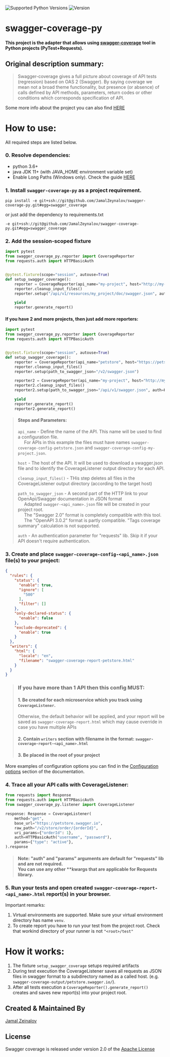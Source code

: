 ![Supported Python Versions](https://img.shields.io/badge/python-3.6-blue)
![Version](https://img.shields.io/badge/Version-2.0.1-blue)
# swagger-coverage-py

#### This project is the adapter that allows using [swagger-coverage](https://github.com/viclovsky/swagger-coverage) tool in Python projects (PyTest+Requests).

## Original description summary:

> Swagger-coverage gives a full picture about coverage of API tests (regression) based on OAS 2 (Swagger). By saying coverage we mean not a broad theme functionality, but presence (or absence) of calls defined by API methods, parameters, return codes or other conditions which corresponds specification of API.

Some more info about the project you can also
find [HERE](https://viclovsky.github.io/%D0%B0%D0%B2%D1%82%D0%BE%D1%82%D0%B5%D1%81%D1%82%D1%8B%20%D0%BD%D0%B0%20api/2020/01/16/swagger-coverage)

# How to use:
All required steps are listed below.

### 0. Resolve dependencies:
* python 3.6+
* java JDK 11+ (with JAVA_HOME environment variable set)
* Enable Long Paths (Windows only). Check the guide [HERE](https://docs.microsoft.com/en-us/windows/win32/fileio/maximum-file-path-limitation#enable-long-paths-in-windows-10-version-1607-and-later)

### 1. Install `swagger-coverage-py` as a project requirement.

```shell
pip install -e git+ssh://git@github.com/JamalZeynalov/swagger-coverage-py.git#egg=swagger_coverage
```

or just add the dependency to requirements.txt

```text
-e git+ssh://git@github.com/JamalZeynalov/swagger-coverage-py.git#egg=swagger_coverage
```

### 2. Add the session-scoped fixture

```python
import pytest
from swagger_coverage_py.reporter import CoverageReporter
from requests.auth import HTTPBasicAuth


@pytest.fixture(scope="session", autouse=True)
def setup_swagger_coverage():
    reporter = CoverageReporter(api_name="my-project", host="http://my-project.com")
    reporter.cleanup_input_files()
    reporter.setup("/api/v1/resources/my_project/doc/swagger.json", auth=HTTPBasicAuth("username", "password"))

    yield
    reporter.generate_report()
```

#### If you have 2 and more projects, then just add more reporters:

```python
import pytest
from swagger_coverage_py.reporter import CoverageReporter
from requests.auth import HTTPBasicAuth


@pytest.fixture(scope="session", autouse=True)
def setup_swagger_coverage():
    reporter = CoverageReporter(api_name="petstore", host="https://petstore.swagger.io")
    reporter.cleanup_input_files()
    reporter.setup(path_to_swagger_json="/v2/swagger.json")

    reporter2 = CoverageReporter(api_name="my-project", host="http://my-project.com")
    reporter2.cleanup_input_files()
    reporter2.setup(path_to_swagger_json="/api/v1/swagger.json", auth=HTTPBasicAuth("username", "password"))

    yield
    reporter.generate_report()
    reporter2.generate_report()
```

> #### Steps and Parameters:
> `api_name` - Define the name of the API. This name will be used to find a configuration file.<br>
> &nbsp;&nbsp;&nbsp;&nbsp; For APIs in this example the files must
> have names `swagger-coverage-config-petstore.json` and `swagger-coverage-config-my-project.json`.<br>
>
> `host` - The host of the API.
> It will be used to download a swagger.json file and to identify the CoverageListener output directory for each API.
>
> `cleanup_input_files()` - THis step deletes all files in the CoverageListener output directory (according to the target host)
>
> `path_to_swagger_json` - A second part of the HTTP link to your OpenApi/Swagger documentation in JSON format<br>
> &nbsp;&nbsp;&nbsp;&nbsp; Adapted `swagger-<api_name>.json` file will be created in your project root.<br>
> &nbsp;&nbsp;&nbsp;&nbsp; The "Swagger 2.0" format is completely compatible with this tool.<br>
> &nbsp;&nbsp;&nbsp;&nbsp; The "OpenAPI 3.0.2" format is partly compatible.
> "Tags coverage summary" calculation is not supported.<br>
>
> `auth` - An authentication parameter for "requests" lib. Skip it if your API doesn't require authentication.

### 3. Create and place `swagger-coverage-config-<api_name>.json` file(s) to your project:

```json
{
  "rules": {
    "status": {
      "enable": true,
      "ignore": [
        "500"
      ],
      "filter": []
    },
    "only-declared-status": {
      "enable": false
    },
    "exclude-deprecated": {
      "enable": true
    }
  },
  "writers": {
    "html": {
      "locale": "en",
      "filename": "swagger-coverage-report-petstore.html"
    }
  }
}
```

> ### If you have more than 1 API then this config MUST:
> #### 1. Be created for each microservice which you track using `CoverageListener`.
> Otherwise, the default behavior will be applied, and your report will be saved as `swagger-coverage-report.html` which may cause override in case you have multiple APIs
> #### 2. Contain `writers` section with filename in the format: `swagger-coverage-report-<api_name>.html`
> #### 3. Be placed in the root of your project

More examples of configuration options you can find in
the [Configuration options](https://github.com/JamalZeynalov/swagger-coverage#configuration-options) section of the
documentation.

### 4. Trace all your API calls with CoverageListener:

```python
from requests import Response
from requests.auth import HTTPBasicAuth
from swagger_coverage_py.listener import CoverageListener

response: Response = CoverageListener(
    method="get",
    base_url="https://petstore.swagger.io",
    raw_path="/v2/store/order/{orderId}",
    uri_params={"orderId": 1},
    auth=HTTPBasicAuth("username", "password"),
    params={"type": "active"},
).response
```

> #### Note: "auth" and "params" arguments are default for "requests" lib and are not required. <br>You can use any other **kwargs that are applicable for Requests library.

### 5. Run your tests and open created `swagger-coverage-report-<api_name>.html` report(s) in your browser.
Important remarks:
1. Virtual environments are supported. Make sure your virtual environment directory has name `venv`.  
2. To create report you have to run your test from the project root. Check that workind directory of your runner is not `"<root>/test"`

# How it works:

1. The fixture `setup_swagger_coverage` setups required artifacts
2. During test execution the CoverageListener saves all requests as JSON files in swagger format to a subdirectory named
   as a called host. (e.g. `swagger-coverage-output/petstore.swagger.io/`).
3. After all tests execution a `CoverageReporter().generate_report()` creates and saves new report(s) into your project
   root.

## Created & Maintained By

[Jamal Zeinalov](https://github.com/JamalZeynalov)

## License

Swagger coverage is released under version 2.0 of the [Apache License](http://www.apache.org/licenses/LICENSE-2.0)
